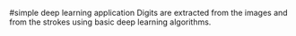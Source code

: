 #simple deep learning application
Digits are extracted from the images and from the strokes using basic deep learning algorithms.